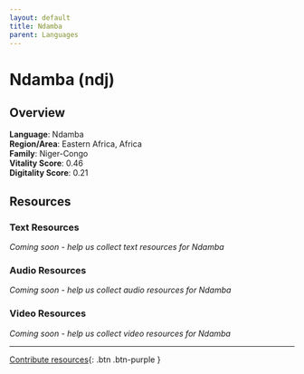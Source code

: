 ```yaml
---
layout: default
title: Ndamba
parent: Languages
---
```


# Ndamba (ndj)

## Overview

**Language**: Ndamba  
**Region/Area**: Eastern Africa, Africa  
**Family**: Niger-Congo  
**Vitality Score**: 0.46  
**Digitality Score**: 0.21  

## Resources

### Text Resources
*Coming soon - help us collect text resources for Ndamba*

### Audio Resources
*Coming soon - help us collect audio resources for Ndamba*

### Video Resources
*Coming soon - help us collect video resources for Ndamba*

---

[Contribute resources](https://fairtrain.github.io/){: .btn .btn-purple }
